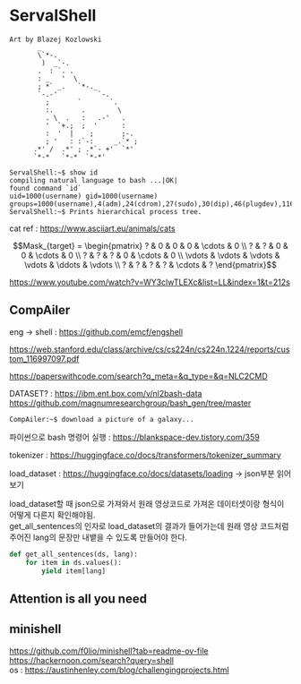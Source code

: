 # ServalShell
```
Art by Blazej Kozlowski
       _                        
       \`*-.                    
        )  _`-.                 
       .  : `. .                
       : _   '  \               
       ; *` _.   `*-._          
       `-.-'          `-.       
         ;       `       `.     
         :.       .        \    
         . \  .   :   .-'   .   
         '  `+.;  ;  '      :   
         :  '  |    ;       ;-. 
         ; '   : :`-:     _.`* ;
      .*' /  .*' ; .*`- +'  `*' 
      `*-*   `*-*  `*-*'
                                          
ServalShell:~$ show id
compiling natural language to bash ...|OK|
found command `id`
uid=1000(username) gid=1000(username) groups=1000(username),4(adm),24(cdrom),27(sudo),30(dip),46(plugdev),116(lpadmin),126(sambashare)
ServalShell:~$ Prints hierarchical process tree.
```  
cat ref : https://www.asciiart.eu/animals/cats  

$$Mask_{target} = 
\begin{pmatrix}
? & 0 & 0 & 0 & \cdots & 0 \\
? & ? & 0 & 0 & \cdots & 0 \\ 
? & ? & ? & 0 & \cdots & 0 \\
\vdots & \vdots & \vdots & \vdots & \ddots & \vdots \\   
? & ? & ? & ? & \cdots & ?
\end{pmatrix}$$

https://www.youtube.com/watch?v=WY3clwTLEXc&list=LL&index=1&t=212s

## CompAiler
eng -> shell : https://github.com/emcf/engshell

https://web.stanford.edu/class/archive/cs/cs224n/cs224n.1224/reports/custom_116997097.pdf

https://paperswithcode.com/search?q_meta=&q_type=&q=NLC2CMD

DATASET? : https://ibm.ent.box.com/v/nl2bash-data  
https://github.com/magnumresearchgroup/bash_gen/tree/master  

`CompAiler:~$ download a picture of a galaxy...`

파이썬으로 bash 명령어 실행 : https://blankspace-dev.tistory.com/359

tokenizer : https://huggingface.co/docs/transformers/tokenizer_summary

load_dataset : https://huggingface.co/docs/datasets/loading -> json부분 읽어보기

load_dataset할 때 json으로 가져와서 원래 영상코드로 가져온 데이터셋이랑 형식이 어떻게 다른지 확인해야됨.  
get_all_sentences의 인자로 load_dataset의 결과가 들어가는데 원래 영상 코드처럼 주어진 lang의 문장만 내뱉을 수 있도록 만들어야 한다.
```py
def get_all_sentences(ds, lang):
    for item in ds.values():
        yield item[lang]
```

## Attention is all you need
## minishell 
https://github.com/f0lio/minishell?tab=readme-ov-file  
https://hackernoon.com/search?query=shell    
os : https://austinhenley.com/blog/challengingprojects.html  






